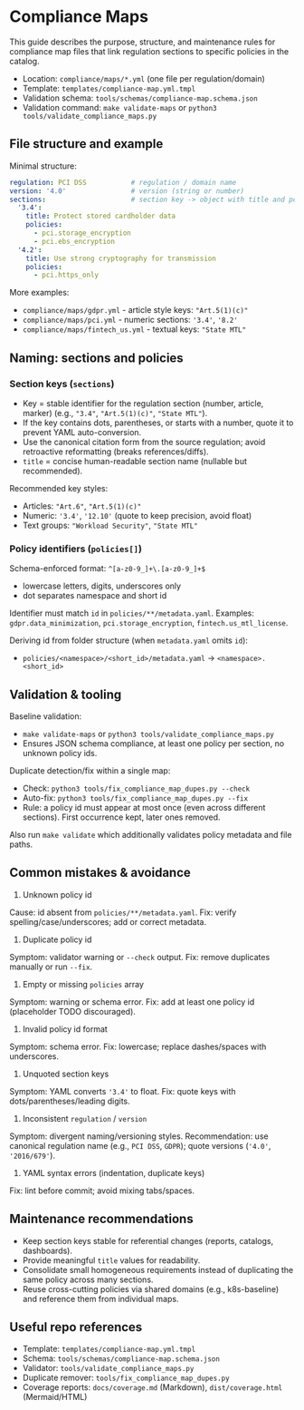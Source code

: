 # Compliance Maps

This guide describes the purpose, structure, and maintenance rules for compliance map files that link regulation sections to specific policies in the catalog.

- Location: `compliance/maps/*.yml` (one file per regulation/domain)
- Template: `templates/compliance-map.yml.tmpl`
- Validation schema: `tools/schemas/compliance-map.schema.json`
- Validation command: `make validate-maps` or `python3 tools/validate_compliance_maps.py`

## File structure and example

Minimal structure:

```yaml
regulation: PCI DSS           # regulation / domain name
version: '4.0'                # version (string or number)
sections:                     # section key -> object with title and policy list
  '3.4':
    title: Protect stored cardholder data
    policies:
      - pci.storage_encryption
      - pci.ebs_encryption
  '4.2':
    title: Use strong cryptography for transmission
    policies:
      - pci.https_only
```

More examples:

- `compliance/maps/gdpr.yml` - article style keys: `"Art.5(1)(c)"`
- `compliance/maps/pci.yml` - numeric sections: `'3.4'`, `'8.2'`
- `compliance/maps/fintech_us.yml` - textual keys: `"State MTL"`

## Naming: sections and policies

### Section keys (`sections`)

- Key = stable identifier for the regulation section (number, article, marker) (e.g., `"3.4"`, `"Art.5(1)(c)"`, `"State MTL"`).
- If the key contains dots, parentheses, or starts with a number, quote it to prevent YAML auto-conversion.
- Use the canonical citation form from the source regulation; avoid retroactive reformatting (breaks references/diffs).
- `title` = concise human-readable section name (nullable but recommended).

Recommended key styles:

- Articles: `"Art.6"`, `"Art.5(1)(c)"`
- Numeric: `'3.4'`, `'12.10'` (quote to keep precision, avoid float)
- Text groups: `"Workload Security"`, `"State MTL"`

### Policy identifiers (`policies[]`)

Schema-enforced format: `^[a-z0-9_]+\.[a-z0-9_]+$`

- lowercase letters, digits, underscores only
- dot separates namespace and short id

Identifier must match `id` in `policies/**/metadata.yaml`.
Examples: `gdpr.data_minimization`, `pci.storage_encryption`, `fintech.us_mtl_license`.

Deriving id from folder structure (when `metadata.yaml` omits `id`):

- `policies/<namespace>/<short_id>/metadata.yaml` -> `<namespace>.<short_id>`

## Validation & tooling

Baseline validation:

- `make validate-maps` or `python3 tools/validate_compliance_maps.py`
- Ensures JSON schema compliance, at least one policy per section, no unknown policy ids.

Duplicate detection/fix within a single map:

- Check: `python3 tools/fix_compliance_map_dupes.py --check`
- Auto-fix: `python3 tools/fix_compliance_map_dupes.py --fix`
- Rule: a policy id must appear at most once (even across different sections). First occurrence kept, later ones removed.

Also run `make validate` which additionally validates policy metadata and file paths.

## Common mistakes & avoidance

1. Unknown policy id

  Cause: id absent from `policies/**/metadata.yaml`.
  Fix: verify spelling/case/underscores; add or correct metadata.

1. Duplicate policy id

  Symptom: validator warning or `--check` output.
  Fix: remove duplicates manually or run `--fix`.

1. Empty or missing `policies` array

  Symptom: warning or schema error.
  Fix: add at least one policy id (placeholder TODO discouraged).

1. Invalid policy id format

  Symptom: schema error.
  Fix: lowercase; replace dashes/spaces with underscores.

1. Unquoted section keys

  Symptom: YAML converts `'3.4'` to float.
  Fix: quote keys with dots/parentheses/leading digits.

1. Inconsistent `regulation` / `version`

  Symptom: divergent naming/versioning styles.
  Recommendation: use canonical regulation name (e.g., `PCI DSS`, `GDPR`); quote versions (`'4.0'`, `'2016/679'`).

1. YAML syntax errors (indentation, duplicate keys)

  Fix: lint before commit; avoid mixing tabs/spaces.

## Maintenance recommendations

- Keep section keys stable for referential changes (reports, catalogs, dashboards).
- Provide meaningful `title` values for readability.
- Consolidate small homogeneous requirements instead of duplicating the same policy across many sections.
- Reuse cross-cutting policies via shared domains (e.g., k8s-baseline) and reference them from individual maps.

## Useful repo references

- Template: `templates/compliance-map.yml.tmpl`
- Schema: `tools/schemas/compliance-map.schema.json`
- Validator: `tools/validate_compliance_maps.py`
- Duplicate remover: `tools/fix_compliance_map_dupes.py`
- Coverage reports: `docs/coverage.md` (Markdown), `dist/coverage.html` (Mermaid/HTML)
